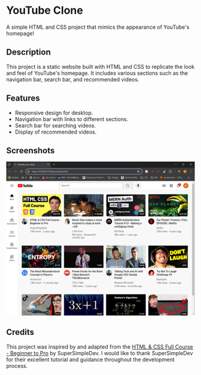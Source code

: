 # YouTube Clone

A simple HTML and CSS project that mimics the appearance of YouTube's homepage!

## Description

This project is a static website built with HTML and CSS to replicate the look and feel of YouTube's homepage. It includes various sections such as the navigation bar, search bar, and recommended videos.

## Features

- Responsive design for desktop.
- Navigation bar with links to different sections.
- Search bar for searching videos.
- Display of recommended videos.

## Screenshots

![Youtube Clone Webpage](https://github.com/karentran28/Youtube-Clone/blob/main/Youtube%20clone%20preview.PNG)

## Credits

This project was inspired by and adapted from the [HTML & CSS Full Course - Beginner to Pro](https://www.youtube.com/watch?v=G3e-cpL7ofc) by SuperSimpleDev. I would like to thank SuperSimpleDev for their excellent tutorial and guidance throughout the development process.
